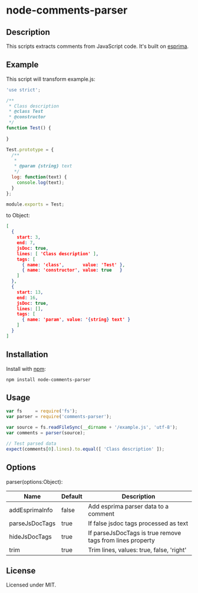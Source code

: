 # node-comments-parser

## Description

This scripts extracts comments from JavaScript code. It's built on 
[esprima](https://github.com/jquery/esprima).

## Example

This script will transform example.js: 

```javascript
'use strict';

/**
 * Class description
 * @class Test
 * @constructor
 */
function Test() {
  
}

Test.prototype = {
  /**
   * 
   * @param {string} text
   */
  log: function(text) {
    console.log(text);
  }
};

module.exports = Test;
```

to Object:

```json
[
  {
	start: 3,
	end: 7,
	jsDoc: true,
	lines: [ 'Class description' ],
	tags: [
	  { name: 'class',       value: 'Test' },
	  { name: 'constructor', value: true   }
	]
  },
  {
	start: 13,
	end: 16,
	jsDoc: true,
	lines: [],
	tags: [
	  { name: 'param', value: '{string} text' }
	]
  }
]
```

## Installation

Install with [npm](https://npmjs.org/package/comments-parser):

`npm install node-comments-parser`

## Usage

```javascript
var fs     = require('fs');
var parser = require('comments-parser');

var source = fs.readFileSync(__dirname + '/example.js', 'utf-8');
var comments = parser(source);

// Test parsed data
expect(comments[0].lines).to.equal([ 'Class description' ]);
```

## Options

parser(options:Object):

 Name           | Default | Description 
----------------|---------|-----------------------------------------------------------
 addEsprimaInfo | false   | Add esprima parser data to a comment
 parseJsDocTags | true    | If false jsdoc tags processed as text
 hideJsDocTags  | true    | If parseJsDocTags is true remove tags from lines property
 trim           | true    | Trim lines, values: true, false, 'right'

## License

Licensed under MIT.